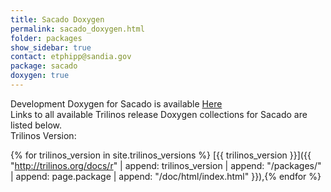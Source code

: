 ```yaml
---
title: Sacado Doxygen
permalink: sacado_doxygen.html
folder: packages
show_sidebar: true
contact: etphipp@sandia.gov
package: sacado
doxygen: true
---
```


Development Doxygen for Sacado is available [Here](http://trilinos.org/docs/dev/packages/sacado/doc/html/index.html)  
Links to all available Trilinos release Doxygen collections for Sacado are listed below.  
Trilinos Version: 

{% for trilinos_version in site.trilinos_versions %}
[{{ trilinos_version }}]({{ "http://trilinos.org/docs/r" | append: trilinos_version | append: "/packages/" | append: page.package | append: "/doc/html/index.html" }}),{% endfor %}

